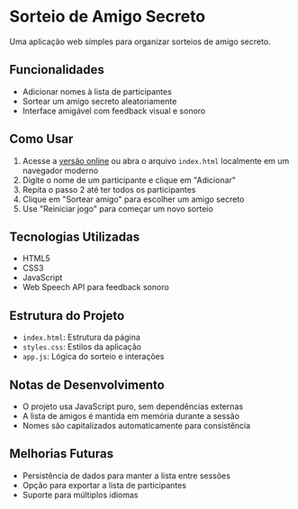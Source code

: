 # Sorteio de Amigo Secreto

Uma aplicação web simples para organizar sorteios de amigo secreto.

## Funcionalidades

- Adicionar nomes à lista de participantes
- Sortear um amigo secreto aleatoriamente
- Interface amigável com feedback visual e sonoro

## Como Usar

1. Acesse a [versão online](https://fernandabitten.github.io/g8-one-alura-amigo-secreto/) ou abra o arquivo `index.html` localmente em um navegador moderno
2. Digite o nome de um participante e clique em "Adicionar"
3. Repita o passo 2 até ter todos os participantes
4. Clique em "Sortear amigo" para escolher um amigo secreto
5. Use "Reiniciar jogo" para começar um novo sorteio

## Tecnologias Utilizadas

- HTML5
- CSS3
- JavaScript
- Web Speech API para feedback sonoro

## Estrutura do Projeto

- `index.html`: Estrutura da página
- `styles.css`: Estilos da aplicação
- `app.js`: Lógica do sorteio e interações

## Notas de Desenvolvimento

- O projeto usa JavaScript puro, sem dependências externas
- A lista de amigos é mantida em memória durante a sessão
- Nomes são capitalizados automaticamente para consistência

## Melhorias Futuras

- Persistência de dados para manter a lista entre sessões
- Opção para exportar a lista de participantes
- Suporte para múltiplos idiomas

